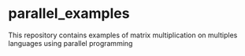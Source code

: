 # parallel_examples
This repository contains examples of matrix multiplication on multiples languages using parallel programming
